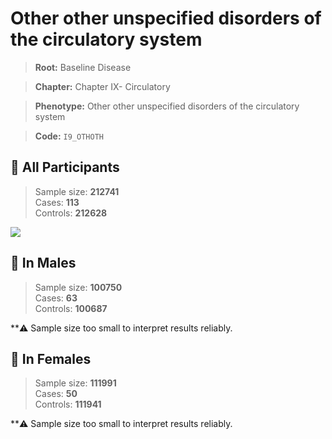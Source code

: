 # Other other unspecified disorders of the circulatory system

> **Root:** Baseline Disease  

> **Chapter:** Chapter IX- Circulatory  

> **Phenotype:** Other other unspecified disorders of the circulatory system  

> **Code:** `I9_OTHOTH`

## 🧪 All Participants  
> Sample size: **212741**  
> Cases: **113**  
> Controls: **212628**
<img src="/Disease/Figures/ALL/Baseline/I9_OTHOTH.png"/>
<CsvTable src="/Disease_Data/ALL/Baseline/LG_I9_OTHOTH.csv" label="🔍 View full results" />

## 👨 In Males  
> Sample size: **100750**  
> Cases: **63**  
> Controls: **100687**

**⚠️ Sample size too small to interpret results reliably.

## 👩 In Females  
> Sample size: **111991**  
> Cases: **50**  
> Controls: **111941**

**⚠️ Sample size too small to interpret results reliably.

